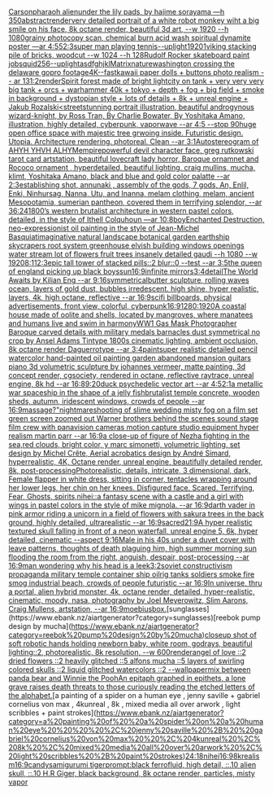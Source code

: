 [Carson](https://www.ebank.nz/aiartgenerator?category=Carson)[pharaoh alien](https://www.ebank.nz/aiartgenerator?category=pharaoh%20alien)[under the lily pads, by hajime sorayama —h 350](https://www.ebank.nz/aiartgenerator?category=under%20the%20lily%20pads%2C%20by%20hajime%20sorayama%20%E2%80%94h%20350)[abstract](https://www.ebank.nz/aiartgenerator?category=abstract)[render](https://www.ebank.nz/aiartgenerator?category=render)[very detailed portrait of a white robot monkey wiht a big smile on his face, 8k octane render, beautiful 3d art, --w 1920 --h 1080](https://www.ebank.nz/aiartgenerator?category=very%20detailed%20portrait%20of%20a%20white%20robot%20monkey%20wiht%20a%20big%20smile%20on%20his%20face%2C%208k%20octane%20render%2C%20beautiful%203d%20art%2C%20--w%201920%20--h%201080)[grainy photocopy scan, chemical burn acid wash spiritual dynamite poster —ar 4:5](https://www.ebank.nz/aiartgenerator?category=grainy%20photocopy%20scan%2C%20chemical%20burn%20acid%20wash%20spiritual%20dynamite%20poster%20%E2%80%94ar%204%3A5)[5](https://www.ebank.nz/aiartgenerator?category=5)[2:3](https://www.ebank.nz/aiartgenerator?category=2%3A3)[super man playing tennis](https://www.ebank.nz/aiartgenerator?category=super%20man%20playing%20tennis)[--uplight](https://www.ebank.nz/aiartgenerator?category=--uplight)[1920](https://www.ebank.nz/aiartgenerator?category=1920)[1](https://www.ebank.nz/aiartgenerator?category=1)[viking stacking pile of bricks, woodcut --w 1024 --h 128](https://www.ebank.nz/aiartgenerator?category=viking%20stacking%20pile%20of%20bricks%2C%20woodcut%20--w%201024%20--h%20128)[Rudolf Rocker skateboard paint job](https://www.ebank.nz/aiartgenerator?category=Rudolf%20Rocker%20skateboard%20paint%20job)[squid](https://www.ebank.nz/aiartgenerator?category=squid)[256](https://www.ebank.nz/aiartgenerator?category=256)[--uplight](https://www.ebank.nz/aiartgenerator?category=--uplight)[asdfghjkl](https://www.ebank.nz/aiartgenerator?category=asdfghjkl)[Matrix](https://www.ebank.nz/aiartgenerator?category=Matrix)[nature](https://www.ebank.nz/aiartgenerator?category=nature)[washington crossing the delaware gopro footage](https://www.ebank.nz/aiartgenerator?category=washington%20crossing%20the%20delaware%20gopro%20footage)[4K](https://www.ebank.nz/aiartgenerator?category=4K)[--fast](https://www.ebank.nz/aiartgenerator?category=--fast)[kawaii paper dolls + buttons photo realism -- ar 13](https://www.ebank.nz/aiartgenerator?category=kawaii%20paper%20dolls%20%2B%20buttons%20photo%20realism%20--%20ar%2013)[1:2](https://www.ebank.nz/aiartgenerator?category=1%3A2)[render](https://www.ebank.nz/aiartgenerator?category=render)[Spirit forest made of bright light](https://www.ebank.nz/aiartgenerator?category=Spirit%20forest%20made%20of%20bright%20light)[city on tank + very very very big tank + orcs + warhammer 40k + tokyo + depth + fog + big field + smoke in background + dystopian style + lots of details + 8k + unreal engine + Jakub Rozalski](https://www.ebank.nz/aiartgenerator?category=city%20on%20tank%20%2B%20very%20very%20very%20big%20tank%20%2B%20orcs%20%2B%20warhammer%2040k%20%2B%20tokyo%20%2B%20depth%20%2B%20fog%20%2B%20big%20field%20%2B%20smoke%20in%20background%20%2B%20dystopian%20style%20%2B%20lots%20of%20details%20%2B%208k%20%2B%20unreal%20engine%20%2B%20Jakub%20Rozalski)[<street](https://www.ebank.nz/aiartgenerator?category=%3Cstreet)[stunning portrait illustration, beautiful androgynous wizard-knight, by Ross Tran, By Charlie Bowater, By Yoshitaka Amano, illustration, highly detailed, cyberpunk, vaporwave --ar 4:5 --stop 90](https://www.ebank.nz/aiartgenerator?category=stunning%20portrait%20illustration%2C%20beautiful%20androgynous%20wizard-knight%2C%20by%20Ross%20Tran%2C%20By%20Charlie%20Bowater%2C%20By%20Yoshitaka%20Amano%2C%20illustration%2C%20highly%20detailed%2C%20cyberpunk%2C%20vaporwave%20--ar%204%3A5%20--stop%2090)[huge open office space with majestic tree grwoing inside. Futuristic design. Utopia. Architecture rendering. photoreal. Clean --ar 3:1](https://www.ebank.nz/aiartgenerator?category=huge%20open%20office%20space%20with%20majestic%20tree%20grwoing%20inside.%20Futuristic%20design.%20Utopia.%20Architecture%20rendering.%20photoreal.%20Clean%20--ar%203%3A1)[Autostereogram of AHYH YHVH ALHYM](https://www.ebank.nz/aiartgenerator?category=Autostereogram%20of%20AHYH%20YHVH%20ALHYM)[empire](https://www.ebank.nz/aiartgenerator?category=empire)[powerful devil character face, greg rutkowski tarot card artstation, beautiful lovecraft lady horror, Baroque ornamnet and Rococo ornament , hyperdetailed, beautiful lighting, craig mullins, mucha, klimt, Yoshitaka Amano, black and blue and gold color palatte --ar 2:3](https://www.ebank.nz/aiartgenerator?category=powerful%20devil%20character%20face%2C%20greg%20rutkowski%20tarot%20card%20artstation%2C%20beautiful%20lovecraft%20lady%20horror%2C%20Baroque%20ornamnet%20and%20Rococo%20ornament%20%2C%20hyperdetailed%2C%20beautiful%20lighting%2C%20craig%20mullins%2C%20mucha%2C%20klimt%2C%20Yoshitaka%20Amano%2C%20black%20and%20blue%20and%20gold%20color%20palatte%20--ar%202%3A3)[establishing shot, annunaki ,  assembly of the gods, 7 gods, An, Enlil, Enki, Ninhursag, Nanna, Utu, and Inanna, melam clothing, melam, ancient Mesopotamia, sumerian pantheon, covered them in terrifying splendor, --ar 36:24](https://www.ebank.nz/aiartgenerator?category=establishing%20shot%2C%20annunaki%20%2C%20%20assembly%20of%20the%20gods%2C%207%20gods%2C%20An%2C%20Enlil%2C%20Enki%2C%20Ninhursag%2C%20Nanna%2C%20Utu%2C%20and%20Inanna%2C%20melam%20clothing%2C%20melam%2C%20ancient%20Mesopotamia%2C%20sumerian%20pantheon%2C%20covered%20them%20in%20terrifying%20splendor%2C%20--ar%2036%3A24)[1800’s western brutalist architecture in western pastel colors, detailed, in the style of Ithell Colquhoun —ar 10:8](https://www.ebank.nz/aiartgenerator?category=1800%E2%80%99s%20western%20brutalist%20architecture%20in%20western%20pastel%20colors%2C%20detailed%2C%20in%20the%20style%20of%20Ithell%20Colquhoun%20%E2%80%94ar%2010%3A8)[boy](https://www.ebank.nz/aiartgenerator?category=boy)[Enchanted Destruction, neo-expressionist oil painting in the style of Jean-Michel Basquiat](https://www.ebank.nz/aiartgenerator?category=Enchanted%20Destruction%2C%20neo-expressionist%20oil%20painting%20in%20the%20style%20of%20Jean-Michel%20Basquiat)[imaginative natural landscape botanical garden earthship skycrapers root system greenhouse elvish building windows openings water stream lot of flowers fruit trees insanely detailed gaudi --h 1080 --w 1920](https://www.ebank.nz/aiartgenerator?category=imaginative%20natural%20landscape%20botanical%20garden%20earthship%20skycrapers%20root%20system%20greenhouse%20elvish%20building%20windows%20openings%20water%20stream%20lot%20of%20flowers%20fruit%20trees%20insanely%20detailed%20gaudi%20--h%201080%20--w%201920)[8:11](https://www.ebank.nz/aiartgenerator?category=8%3A11)[2:3](https://www.ebank.nz/aiartgenerator?category=2%3A3)[epic tall tower of stacked pills::2 blur::0 --test --ar 3:5](https://www.ebank.nz/aiartgenerator?category=epic%20tall%20tower%20of%20stacked%20pills%3A%3A2%20blur%3A%3A0%20--test%20--ar%203%3A5)[the queen of england picking up black boys](https://www.ebank.nz/aiartgenerator?category=the%20queen%20of%20england%20picking%20up%20black%20boys)[sun](https://www.ebank.nz/aiartgenerator?category=sun)[16:9](https://www.ebank.nz/aiartgenerator?category=16%3A9)[infinite mirrors](https://www.ebank.nz/aiartgenerator?category=infinite%20mirrors)[3:4](https://www.ebank.nz/aiartgenerator?category=3%3A4)[detail](https://www.ebank.nz/aiartgenerator?category=detail)[The World Awaits by Kilian Eng --ar 9:16](https://www.ebank.nz/aiartgenerator?category=The%20World%20Awaits%20by%20Kilian%20Eng%20--ar%209%3A16)[symmetrical](https://www.ebank.nz/aiartgenerator?category=symmetrical)[butter sculpture, rolling waves ocean, layers of gold dust, bubbles irredescent. high shine, hyper realistic, layers, 4k, high octane, reflective --ar 16:9](https://www.ebank.nz/aiartgenerator?category=butter%20sculpture%2C%20rolling%20waves%20ocean%2C%20layers%20of%20gold%20dust%2C%20bubbles%20irredescent.%20high%20shine%2C%20hyper%20realistic%2C%20layers%2C%204k%2C%20high%20octane%2C%20reflective%20--ar%2016%3A9)[scifi billboards, physical advertisements, front view, colorful, cyberpunk](https://www.ebank.nz/aiartgenerator?category=scifi%20billboards%2C%20physical%20advertisements%2C%20front%20view%2C%20colorful%2C%20cyberpunk)[16:9](https://www.ebank.nz/aiartgenerator?category=16%3A9)[1280:1920](https://www.ebank.nz/aiartgenerator?category=1280%3A1920)[A coastal house made of oolite and shells, located by mangroves, where manatees and humans live and swim in harmony](https://www.ebank.nz/aiartgenerator?category=A%20coastal%20house%20made%20of%20oolite%20and%20shells%2C%20located%20by%20mangroves%2C%20where%20manatees%20and%20humans%20live%20and%20swim%20in%20harmony)[WW1 Gas Mask Photographer Baroque carved details with military medals barnacles dust  symmetrical no crop by Ansel Adams Tintype 1800s cinematic lighting, ambient occlusion, 8k octane render  Daguerrotype --ar 3:4](https://www.ebank.nz/aiartgenerator?category=WW1%20Gas%20Mask%20Photographer%20Baroque%20carved%20details%20with%20military%20medals%20barnacles%20dust%20%20symmetrical%20no%20crop%20by%20Ansel%20Adams%20Tintype%201800s%20cinematic%20lighting%2C%20ambient%20occlusion%2C%208k%20octane%20render%20%20Daguerrotype%20--ar%203%3A4)[paint](https://www.ebank.nz/aiartgenerator?category=paint)[super realistic detailed pencil watercolor hand-painted oil painting garden abandoned mansion guitars piano 3d volumetric sculpture by johannes vermeer, matte painting, 3d concept render, cgsociety, rendered in octane, reflective raytrace, unreal engine, 8k hd --ar 16:8](https://www.ebank.nz/aiartgenerator?category=super%20realistic%20detailed%20pencil%20watercolor%20hand-painted%20oil%20painting%20garden%20abandoned%20mansion%20guitars%20piano%203d%20volumetric%20sculpture%20by%20johannes%20vermeer%2C%20matte%20painting%2C%203d%20concept%20render%2C%20cgsociety%2C%20rendered%20in%20octane%2C%20reflective%20raytrace%2C%20unreal%20engine%2C%208k%20hd%20--ar%2016%3A8)[9:20](https://www.ebank.nz/aiartgenerator?category=9%3A20)[duck psychedelic vector art --ar 4:5](https://www.ebank.nz/aiartgenerator?category=duck%20psychedelic%20vector%20art%20--ar%204%3A5)[2:1](https://www.ebank.nz/aiartgenerator?category=2%3A1)[a metallic war spaceship in the shape of a jelly fish](https://www.ebank.nz/aiartgenerator?category=a%20metallic%20war%20spaceship%20in%20the%20shape%20of%20a%20jelly%20fish)[brutalist temple concrete, wooden sheds, autumn, iridescent windows, crowds of people --ar 16:9](https://www.ebank.nz/aiartgenerator?category=brutalist%20temple%20concrete%2C%20wooden%20sheds%2C%20autumn%2C%20iridescent%20windows%2C%20crowds%20of%20people%20--ar%2016%3A9)[massage?"](https://www.ebank.nz/aiartgenerator?category=massage%3F%22)[nightmare](https://www.ebank.nz/aiartgenerator?category=nightmare)[shooting of slime wedding misty fog on a film set green screen zoomed out Warner brothers behind the scenes sound stage film crew with panavision cameras motion capture studio equipment hyper realism martin parr --ar 16:9](https://www.ebank.nz/aiartgenerator?category=shooting%20of%20slime%20wedding%20misty%20fog%20on%20a%20film%20set%20green%20screen%20zoomed%20out%20Warner%20brothers%20behind%20the%20scenes%20sound%20stage%20film%20crew%20with%20panavision%20cameras%20motion%20capture%20studio%20equipment%20hyper%20realism%20martin%20parr%20--ar%2016%3A9)[a close-up of figure of Nezha fighting in the sea,red clouds, bright color, y marc simonetti, volumetric lighting, set design by Michel Crête, Aerial acrobatics design by André Simard, hyperrealistic, 4K, Octane render, unreal engine, beautifully detailed render, 8k, post-processing](https://www.ebank.nz/aiartgenerator?category=a%20close-up%20of%20figure%20of%20Nezha%20fighting%20in%20the%20sea%2Cred%20clouds%2C%20bright%20color%2C%20y%20marc%20simonetti%2C%20volumetric%20lighting%2C%20set%20design%20by%20Michel%20Cr%C3%AAte%2C%20Aerial%20acrobatics%20design%20by%20Andr%C3%A9%20Simard%2C%20hyperrealistic%2C%204K%2C%20Octane%20render%2C%20unreal%20engine%2C%20beautifully%20detailed%20render%2C%208k%2C%20post-processing)[Photorealistic, details, intricate, 3 dimensional, dark, Female flapper in white dress,  sitting in corner, tentacles wrapping around her lower legs, her chin on her knees. Disfigured face. Scared. Terrifying, Fear,  Ghosts,  spirits,](https://www.ebank.nz/aiartgenerator?category=Photorealistic%2C%20details%2C%20intricate%2C%203%20dimensional%2C%20dark%2C%20Female%20flapper%20in%20white%20dress%2C%20%20sitting%20in%20corner%2C%20tentacles%20wrapping%20around%20her%20lower%20legs%2C%20her%20chin%20on%20her%20knees.%20Disfigured%20face.%20Scared.%20Terrifying%2C%20Fear%2C%20%20Ghosts%2C%20%20spirits%2C)[nihei](https://www.ebank.nz/aiartgenerator?category=nihei)[::](https://www.ebank.nz/aiartgenerator?category=%3A%3A)[a fantasy scene with a castle and a girl with wings in pastel colors in the style of mike mignola. --ar 16:9](https://www.ebank.nz/aiartgenerator?category=a%20fantasy%20scene%20with%20a%20castle%20and%20a%20girl%20with%20wings%20in%20pastel%20colors%20in%20the%20style%20of%20mike%20mignola.%20--ar%2016%3A9)[darth vader in pink armor riding a unicorn in a field of flowers with sakura trees in the back ground, highly detailed, ultrarealistic --ar 16:9](https://www.ebank.nz/aiartgenerator?category=darth%20vader%20in%20pink%20armor%20riding%20a%20unicorn%20in%20a%20field%20of%20flowers%20with%20sakura%20trees%20in%20the%20back%20ground%2C%20highly%20detailed%2C%20ultrarealistic%20--ar%2016%3A9)[sacred](https://www.ebank.nz/aiartgenerator?category=sacred)[21:9](https://www.ebank.nz/aiartgenerator?category=21%3A9)[A hyper realistic textured skull falling in front of a neon waterfall, unreal engine 5, 6k, hyper detailed, cinematic --aspect 9:16](https://www.ebank.nz/aiartgenerator?category=A%20hyper%20realistic%20textured%20skull%20falling%20in%20front%20of%20a%20neon%20waterfall%2C%20unreal%20engine%205%2C%206k%2C%20hyper%20detailed%2C%20cinematic%20--aspect%209%3A16)[Male in his 40s under a duvet cover with leave patterns, thoughts of death plaguing him, high summer morning sun flooding the room from the right, anguish, despair, post-processing --ar 16:9](https://www.ebank.nz/aiartgenerator?category=Male%20in%20his%2040s%20under%20a%20duvet%20cover%20with%20leave%20patterns%2C%20thoughts%20of%20death%20plaguing%20him%2C%20high%20summer%20morning%20sun%20flooding%20the%20room%20from%20the%20right%2C%20anguish%2C%20despair%2C%20post-processing%20--ar%2016%3A9)[man wondering why his head is a leek](https://www.ebank.nz/aiartgenerator?category=man%20wondering%20why%20his%20head%20is%20a%20leek)[3:2](https://www.ebank.nz/aiartgenerator?category=3%3A2)[soviet constructivism propaganda military temple container ship oilrig tanks soldiers smoke fire smog industrial beach, crowds of people futuristic --ar 16:9](https://www.ebank.nz/aiartgenerator?category=soviet%20constructivism%20propaganda%20military%20temple%20container%20ship%20oilrig%20tanks%20soldiers%20smoke%20fire%20smog%20industrial%20beach%2C%20crowds%20of%20people%20futuristic%20--ar%2016%3A9)[In universe, thru a portal, alien hybrid monster, 4k, octane render, detailed, hyper-realistic, cinematic, moody, nasa, photography by Joel Meyerowitz, Slim Aarons, Craig Mullens, artstation, --ar 16:9](https://www.ebank.nz/aiartgenerator?category=In%20universe%2C%20thru%20a%20portal%2C%20alien%20hybrid%20monster%2C%204k%2C%20octane%20render%2C%20detailed%2C%20hyper-realistic%2C%20cinematic%2C%20moody%2C%20nasa%2C%20photography%20by%20Joel%20Meyerowitz%2C%20Slim%20Aarons%2C%20Craig%20Mullens%2C%20artstation%2C%20--ar%2016%3A9)[moebius](https://www.ebank.nz/aiartgenerator?category=moebius)[box.](https://www.ebank.nz/aiartgenerator?category=box.)[sunglasses](https://www.ebank.nz/aiartgenerator?category=sunglasses)[reebok pump design by mucha](https://www.ebank.nz/aiartgenerator?category=reebok%20pump%20design%20by%20mucha)[closeup shot of soft robotic hands holding newborn baby, white room, godrays, beautiful lighting::2, photorealistic, 8k resolution, --w 600](https://www.ebank.nz/aiartgenerator?category=closeup%20shot%20of%20soft%20robotic%20hands%20holding%20newborn%20baby%2C%20white%20room%2C%20godrays%2C%20beautiful%20lighting%3A%3A2%2C%20photorealistic%2C%208k%20resolution%2C%20--w%20600)[render](https://www.ebank.nz/aiartgenerator?category=render)[angel of love ::2 dried flowers ::2 heavily glitched ::5 alfons mucha ::5 layers of swirling colored skulls ::2 liquid glitched watercolors ::2 --wallpaper](https://www.ebank.nz/aiartgenerator?category=angel%20of%20love%20%3A%3A2%20dried%20flowers%20%3A%3A2%20heavily%20glitched%20%3A%3A5%20alfons%20mucha%20%3A%3A5%20layers%20of%20swirling%20colored%20skulls%20%3A%3A2%20liquid%20glitched%20watercolors%20%3A%3A2%20--wallpaper)[mix between panda bear and Winnie the Pooh](https://www.ebank.nz/aiartgenerator?category=mix%20between%20panda%20bear%20and%20Winnie%20the%20Pooh)[An epitaph graphed in epithets, a lone grave raises death threats to those curiously reading the etched letters of the alphabet.](https://www.ebank.nz/aiartgenerator?category=An%20epitaph%20graphed%20in%20epithets%2C%20a%20lone%20grave%20raises%20death%20threats%20to%20those%20curiously%20reading%20the%20etched%20letters%20of%20the%20alphabet.)[a painting of  a spider on a human eye    , jenny saville +  gabriel cornelius von max  , 4kunreal , 8k , mixed media all over arwork , light scribbles + paint strokes](https://www.ebank.nz/aiartgenerator?category=a%20painting%20of%20%20a%20spider%20on%20a%20human%20eye%20%20%20%20%2C%20jenny%20saville%20%2B%20%20gabriel%20cornelius%20von%20max%20%20%2C%204kunreal%20%2C%208k%20%2C%20mixed%20media%20all%20over%20arwork%20%2C%20light%20scribbles%20%2B%20paint%20strokes)[24:18](https://www.ebank.nz/aiartgenerator?category=24%3A18)[nihei](https://www.ebank.nz/aiartgenerator?category=nihei)[16:9](https://www.ebank.nz/aiartgenerator?category=16%3A9)[8k](https://www.ebank.nz/aiartgenerator?category=8k)[realism](https://www.ebank.nz/aiartgenerator?category=realism)[16:9](https://www.ebank.nz/aiartgenerator?category=16%3A9)[candys](https://www.ebank.nz/aiartgenerator?category=candys)[amigurumi tiger](https://www.ebank.nz/aiartgenerator?category=amigurumi%20tiger)[prompt:black ferrofluid, high detail, ::.10 alien skull, ::.10 H.R Giger, black background, 8k octane render, particles, misty vapor](https://www.ebank.nz/aiartgenerator?category=prompt%3Ablack%20ferrofluid%2C%20high%20detail%2C%20%3A%3A.10%20alien%20skull%2C%20%3A%3A.10%20H.R%20Giger%2C%20black%20background%2C%208k%20octane%20render%2C%20particles%2C%20misty%20vapor)